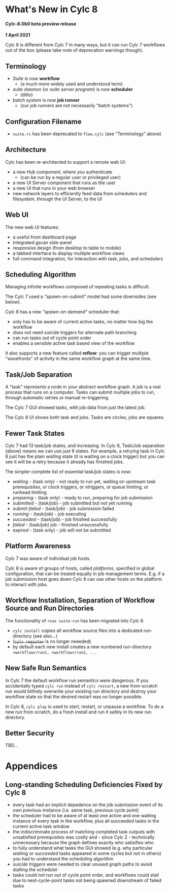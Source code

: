 # What's New in Cylc 8

#### Cylc-8.0b0 beta preview release
**1 April 2021**

Cylc 8 is different from Cylc 7 in many ways, but it can run Cylc 7
workflows out of the box (please take note of deprecation warnings though).

## Terminology

- *Suite* is now **workflow**
  - (a much more widely used and understood term)
- *suite daemon* (or *suite server program*) is now **scheduler**
  - (ditto)
- *batch system* is now **job runner**
  - (our job runners are not necessarily "batch systems")

## Configuration Filename

- `suite.rc` has been deprecated to `flow.cylc` (see "Terminology" above)

## Architecture

Cylc has been re-architected to support a remote web UI:
- a new Hub component, where you authenticate
  - (can be run by a regular user or privileged user)
- a new UI Server component that runs as the user
- a new UI that runs in your web browser
- new network layers to efficiently feed data from schedulers and
  filesystem, through the UI Server, to the UI

## Web UI

The new web UI features:
- a useful front dashboard page
- integrated gscan side-panel
- responsive design (from desktop to table to mobile)
- a tabbed interface to display multiple workflow views
- full command integration, for interaction with task, jobs, and schedulers

## Scheduling Algorithm

Managing infinite workflows composed of repeating tasks is difficult.

The Cylc 7 used a *"spawn-on-submit"* model had some downsides (see below).

Cylc 8 has a new *"spawn-on-demand"* scheduler that:
- only has to be aware of current active tasks, no matter how big the workflow
- does not need suicide triggers for alternate path branching
- can run tasks out of cycle point order
- enables a sensible active task based view of the workflow

It also supports a new feature called **reflow**: you can trigger multiple
"wavefronts" of activity in the same workflow graph at the same time.

## Task/Job Separation

A "task" represents a node in your abstract workflow graph. A job is a real
process that runs on a computer. Tasks can submit multiple jobs to run, through
automatic retries or manual re-triggering.

The Cylc 7 GUI showed tasks, with job data from just the latest job.

The Cylc 8 UI shows both task and jobs. Tasks are circles, jobs are squares.

## Fewer Task States

Cylc 7 had 13 task/job states, and increasing. In Cylc 8, Task/Job separation
(above) means we can use just 8 states. For example, a *retrying* task in Cylc
8 just has the plain *waiting* state (it is waiting on a clock trigger) but
you can see it will be a retry because it already has finished jobs.

The simpler complete list of essential task/job states is now:
- *waiting* - (task only) - not ready to run yet, waiting on upstream task
  prerequisites, or clock triggers, or xtriggers, or queue limiting, or runhead
  limiting
- *preparing* - (task only) - ready to run, preparing for job submission
- *submitted* - (task/job) - job submitted but not yet running
- *submit-failed* - (task/job) - job submission failed
- *running* - (task/job) - job executing
- *succeeded* - (task/job) - job finished successfully
- *failed* - (task/job) job - finished unsucessfully 
- *expired* - (task only) - job will not be submitted

## Platform Awareness

Cylc 7 was aware of individual job hosts.

Cylc 8 is aware of groups of hosts, called *platforms*, specified in global
configuration, that can be treated equally in job management terms. E.g.
if a job submission host goes down Cylc 8 can use other hosts on the
platform to interact with jobs.

## Workflow Installation, Separation of Workflow Source and Run Directories

The functionality of `rose suite-run` has been migrated into Cylc 8.

- `cylc install` copies all workflow source files into a dedicated
  run-directory (see also...)
- (~~`cylc register`~~ is no longer neeeded)
- by default each new install creates a new numbered run-directory:
  `<workflow>/run1, <workflow>/run2, ...`

## New Safe Run Semantics

In Cylc 7 the default workflow run semantics were dangerous. If you
accidentally typed `cylc run` instead of `cylc restart`, a new from-scratch run
would blithely overwrite your existing run directory and destroy your workflow
state so that the desired restart was no longer possible.

In Cylc 8, `cylc play` is used to start, restart, or unpause a workflow. To
do a new run from scratch, do a fresh install and run it safely in its new
run directory.

## Better Security

TBD...

# Appendices

## Long-standing Scheduling Deficiencies Fixed by Cylc 8

- every task had an implicit depedence on the job submission event of its
  own previous-instance (i.e. same task, previous cycle point)
- the scheduler had to be aware of at least one active and one waiting instance
  of every task in the workflow, plus all succeeded tasks in the current
  active task window
- the indiscriminate process of matching completed task outputs with
  unsatisfied prerequisites was costly and - since Cylc 2 - technically
  unnecessary because the graph defines exactly who satisifies who 
- to fully understand what tasks the GUI showed (e.g. why particular *waiting*
  or *succeeded* tasks appeared in some cycles but not in others) you had to
  understand the scheduling algorithm
- *suicide triggers* were needed to clear unused graph paths to avoid stalling
  the scheduler
- tasks could not run out of cycle point order, and workflows could stall
  due to next-cycle-point tasks not being spawned downstream of failed tasks
